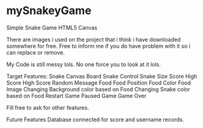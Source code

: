 # mySnakeyGame
Simple Snake Game HTML5 Canvas

There are images i used on the project that i think i have downloaded somewhere for free. Free to inform me if you do have problem with it so i can replace or remove.

My Code is still messy lols. No one force you to look at it lols.

Target Features:
Snake Canvas Board
Snake Control
Snake Size
Score
High Score
High Score Random Message
Food
Food Position
Food Color
Food Image
Changing Background color based on Food
Changing Snake color based on Food
Restart Game
Paused Game
Game Over

Fill free to ask for other features.

Future Features Database connected for score and username records.